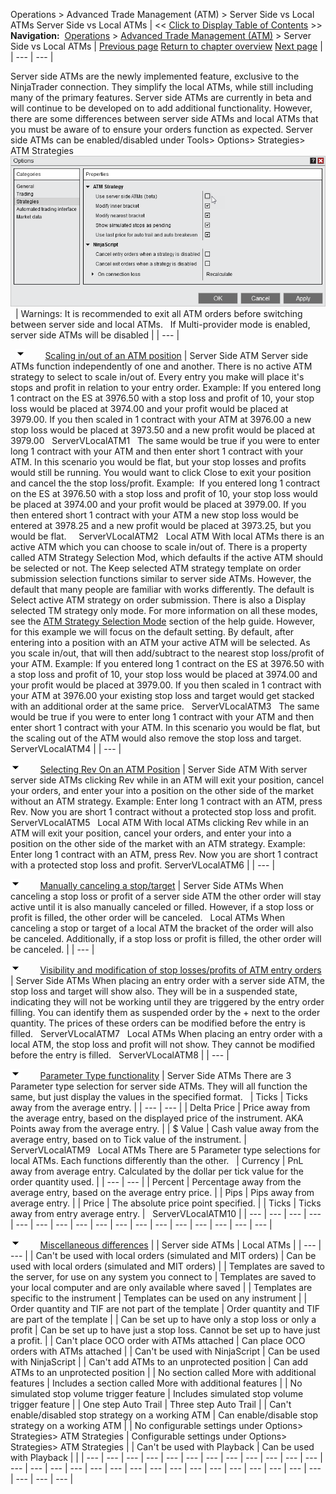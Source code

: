﻿
Operations \> Advanced Trade Management (ATM) \> Server Side vs Local ATMs
Server Side vs Local ATMs
| \<\< [Click to Display Table of Contents](server-side-vs-local-atms.md) \>\> **Navigation:**     [Operations](operations-1.md) \> [Advanced Trade Management (ATM)](advanced_trade_management_atm-1.md) \> Server Side vs Local ATMs | [Previous page](advanced_trade_management_atm-1.md) [Return to chapter overview](advanced_trade_management_atm-1.md) [Next page](atm_strategy-1.md) |
| --- | --- |

Server side ATMs are the newly implemented feature, exclusive to the NinjaTrader connection. They simplify the local ATMs, while still including many of the primary features. Server side ATMs are currently in beta and will continue to be developed on to add additional functionality. However, there are some differences between server side ATMs and local ATMs that you must be aware of to ensure your orders function as expected.
Server side ATMs can be enabled/disabled under Tools\> Options\> Strategies\> ATM Strategies
 
![ServerVLocalATM](servervlocalatm.png)
 
| Warnings:  It is recommended to exit all ATM orders before switching between server side and local ATMs.   If Multi\-provider mode is enabled, server side ATMs will be disabled |
| --- |

 
![tog_minus](tog_minus-1.gif)        [Scaling in/out of an ATM position](javascript:HMToggle('toggle','ScalinginoutofanATMposition','ScalinginoutofanATMposition_ICON'))
| Server Side ATM Server side ATMs function independently of one and another. There is no active ATM strategy to select to scale in/out of. Every entry you make will place it's stops and profit in relation to your entry order. Example: If you entered long 1 contract on the ES at 3976\.50 with a stop loss and profit of 10, your stop loss would be placed at 3974\.00 and your profit would be placed at 3979\.00\. If you then scaled in 1 contract with your ATM at 3976\.00 a new stop loss would be placed at 3973\.50 and a new profit would be placed at 3979\.00   ServerVLocalATM1   The same would be true if you were to enter long 1 contract with your ATM and then enter short 1 contract with your ATM. In this scenario you would be flat, but your stop losses and profits would still be running. You would want to click Close to exit your position and cancel the the stop loss/profit. Example:  If you entered long 1 contract on the ES at 3976\.50 with a stop loss and profit of 10, your stop loss would be placed at 3974\.00 and your profit would be placed at 3979\.00\. If you then entered short 1 contract with your ATM a new stop loss would be entered at 3978\.25 and a new profit would be placed at 3973\.25, but you would be flat.     ServerVLocalATM2   Local ATM With local ATMs there is an active ATM which you can choose to scale in/out of. There is a property called ATM Strategy Selection Mod, which defaults if the active ATM should be selected or not. The Keep selected ATM strategy template on order submission selection functions similar to server side ATMs. However, the default that many people are familiar with works differently. The default is Select active ATM strategy on order submission. There is also a Display selected TM strategy only mode. For more information on all these modes, see the [ATM Strategy Selection Mode](atm_strategy_selection_mode-1.md) section of the help guide. However, for this example we will focus on the default setting. By default, after entering into a position with an ATM your active ATM will be selected. As you scale in/out, that will then add/subtract to the nearest stop loss/profit of your ATM. Example: If you entered long 1 contract on the ES at 3976\.50 with a stop loss and profit of 10, your stop loss would be placed at 3974\.00 and your profit would be placed at 3979\.00\. If you then scaled in 1 contract with your ATM at 3976\.00 your existing stop loss and target would get stacked with an additional order at the same price.   ServerVLocalATM3   The same would be true if you were to enter long 1 contract with your ATM and then enter short 1 contract with your ATM. In this scenario you would be flat, but the scaling out of the ATM would also remove the stop loss and target.   ServerVLocalATM4 |
| --- |

![tog_minus](tog_minus-1.gif)        [Selecting Rev On an ATM Position](javascript:HMToggle('toggle','SelectingRevOnanATMPosition','SelectingRevOnanATMPosition_ICON'))
| Server Side ATM With server server side ATMs clicking Rev while in an ATM will exit your position, cancel your orders, and enter your into a position on the other side of the market without an ATM strategy. Example: Enter long 1 contract with an ATM, press Rev. Now you are short 1 contract without a protected stop loss and profit. ServerVLocalATM5   Local ATM With local ATMs clicking Rev while in an ATM will exit your position, cancel your orders, and enter your into a position on the other side of the market with an ATM strategy. Example: Enter long 1 contract with an ATM, press Rev. Now you are short 1 contract with a protected stop loss and profit. ServerVLocalATM6 |
| --- |

![tog_minus](tog_minus-1.gif)        [Manually canceling a stop/target](javascript:HMToggle('toggle','Manuallycancelingastoptarget','Manuallycancelingastoptarget_ICON'))
| Server Side ATMs When canceling a stop loss or profit of a server side ATM the other order will stay active until it is also manually canceled or filled. However, if a stop loss or profit is filled, the other order will be canceled.   Local ATMs When canceling a stop or target of a local ATM the bracket of the order will also be canceled. Additionally, if a stop loss or profit is filled, the other order will be canceled. |
| --- |

![tog_minus](tog_minus-1.gif)        [Visibility and modification of stop losses/profits of ATM entry orders](javascript:HMToggle('toggle','VisibilityandmodificationofstoplossesprofitsofATMentryorders','VisibilityandmodificationofstoplossesprofitsofATMentryorders_ICON'))
| Server Side ATMs When placing an entry order with a server side ATM, the stop loss and target will show also. They will be in a suspended state, indicating they will not be working until they are triggered by the entry order filling. You can identify them as suspended order by the \+ next to the order quantity. The prices of these orders can be modified before the entry is filled.   ServerVLocalATM7   Local ATMs When placing an entry order with a local ATM, the stop loss and profit will not show. They cannot be modified before the entry is filled.   ServerVLocalATM8 |
| --- |

![tog_minus](tog_minus-1.gif)        [Parameter Type functionality](javascript:HMToggle('toggle','ParameterTypefunctionality','ParameterTypefunctionality_ICON'))
| Server Side ATMs There are 3 Parameter type selection for server side ATMs. They will all function the same, but just display the values in the specified format.     | Ticks | Ticks away from the average entry. | | --- | --- | | Delta Price | Price away from the average entry, based on the displayed price of the instrument. AKA Points away from the average entry. | | $ Value | Cash value away from the average entry, based on to Tick value of the instrument. |      ServerVLocalATM9   Local ATMs There are 5 Parameter type selections for local ATMs. Each functions differently than the other.     | Currency | PnL away from average entry. Calculated by the dollar per tick value for the order quantity used. | | --- | --- | | Percent | Percentage away from the average entry, based on the average entry price. | | Pips | Pips away from average entry. | | Price | The absolute price point specified. | | Ticks | Ticks away from entry average entry. |      ServerVLocalATM10 |
| --- | --- | --- | --- | --- | --- | --- | --- | --- | --- | --- | --- | --- | --- | --- | --- | --- |

![tog_minus](tog_minus-1.gif)        [Miscellaneous differences](javascript:HMToggle('toggle','Miscellaneousdifferences','Miscellaneousdifferences_ICON'))
| | Server side ATMs | Local ATMs | | --- | --- | | Can't be used with local orders (simulated and MIT orders) | Can be used with local orders (simulated and MIT orders) | | Templates are saved to the server, for use on any system you connect to | Templates are saved to your local computer and are only available where saved | | Templates are specific to the instrument | Templates can be used on any instrument | | Order quantity and TIF are not part of the template | Order quantity and TIF are part of the template | | Can be set up to have only a stop loss or only a profit | Can be set up to have just a stop loss. Cannot be set up to have just a profit. | | Can't place OCO order with ATMs attached | Can place OCO orders with ATMs attached | | Can't be used with NinjaScript | Can be used with NinjaScript | | Can't add ATMs to an unprotected position | Can add ATMs to an unprotected position | | No section called More with additional features | Includes a section called More with additional features | | No simulated stop volume trigger feature | Includes simulated stop volume trigger feature | | One step Auto Trail | Three step Auto Trail | | Can't enable/disabled stop strategy on a working ATM | Can enable/disable stop strategy on a working ATM | | No configurable settings under Options\> Strategies\> ATM Strategies | Configurable settings under Options\> Strategies\> ATM Strategies | | Can't be used with Playback | Can be used with Playback | |
| --- | --- | --- | --- | --- | --- | --- | --- | --- | --- | --- | --- | --- | --- | --- | --- | --- | --- | --- | --- | --- | --- | --- | --- | --- | --- | --- | --- | --- | --- | --- |




